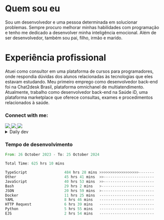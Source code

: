 # Quem sou eu
Sou um desenvolvedor e uma pessoa determinada em solucionar problemas. Sempre procuro melhorar minhas habilidades com programação e tenho me dedicado a desenvolver minha inteligência emocional. Além de ser desenvolvedor, também sou pai, filho, irmão e marido.

# Experiência profissional
Atuei como consultor em uma plataforma de cursos para programadores, onde respondia dúvidas dos alunos relacionadas às tecnologias que eles estavam estudando.
Meu primeiro emprego como desenvolvedor back-end foi na Chat2desk Brasil, plataforma omnichanel de multiatendimento.
Atualmente, trabalho como desenvolvedor back-end na Saúde iD, uma plataforma marketplace que oferece consultas, exames e procedimentos relacionados à saúde.

### Connect with me:
<a href="https://www.linkedin.com/in/theusmoreira" target="_blank" >
<img src="https://img.shields.io/badge/linkedin-%230077B5.svg?&style=for-the-badge&logo=linkedin&logoColor=white ">
</a>
<a href="https://www.instagram.com/matheus.s.moreira/" target="_blank">
<img src="https://img.shields.io/badge/instagram-%23E4405F.svg?&style=for-the-badge&logo=instagram&logoColor=white">
</a>
<a href="mailto:matheussm301@gmail.com"  target="_blank">
<img src="https://img.shields.io/badge/gmail-%23E4405F.svg?&style=for-the-badge&logo=gmail&logoColor=white">
</a>


<details>
  <summary>Daily dev </summary>
<p>
  <a href="https://app.daily.dev/matheussantos"><img src="https://github.com/matheus-santos-moreira/matheus-santos-moreira/blob/master/devcard.svg" width="200" alt="Matheus Santos's Dev Card"/></a>
 </p>
</details>

<h3>Tempo de desenvolvimento</h3>

<!--START_SECTION:waka-->

```rust
From: 26 October 2023 - To: 25 October 2024

Total Time: 625 hrs 10 mins

TypeScript                 484 hrs 28 mins >>>>>>>>>>>>>>>>>>-------   72.22 %
Other                      45 hrs 41 mins  >>-----------------------   06.81 %
JavaScript                 40 hrs 53 mins  >>-----------------------   06.09 %
Bash                       29 hrs 2 mins   >------------------------   04.33 %
JSON                       20 hrs 59 mins  >------------------------   03.13 %
Docker                     11 hrs 25 mins  -------------------------   01.70 %
YAML                       8 hrs 46 mins   -------------------------   01.31 %
HTTP Request               6 hrs 39 mins   -------------------------   00.99 %
Python                     5 hrs 55 mins   -------------------------   00.88 %
EJS                        2 hrs 54 mins   -------------------------   00.43 %
```

<!--END_SECTION:waka-->
